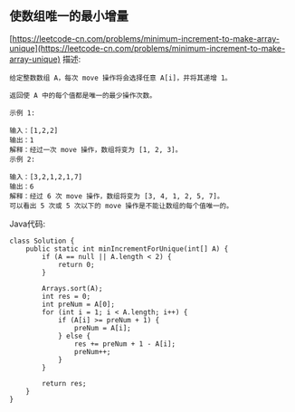 ## 使数组唯一的最小增量
[https://leetcode-cn.com/problems/minimum-increment-to-make-array-unique](https://leetcode-cn.com/problems/minimum-increment-to-make-array-unique)
描述:
```
给定整数数组 A，每次 move 操作将会选择任意 A[i]，并将其递增 1。

返回使 A 中的每个值都是唯一的最少操作次数。

示例 1:

输入：[1,2,2]
输出：1
解释：经过一次 move 操作，数组将变为 [1, 2, 3]。
示例 2:

输入：[3,2,1,2,1,7]
输出：6
解释：经过 6 次 move 操作，数组将变为 [3, 4, 1, 2, 5, 7]。
可以看出 5 次或 5 次以下的 move 操作是不能让数组的每个值唯一的。

```
Java代码:
```
class Solution {
    public static int minIncrementForUnique(int[] A) {
        if (A == null || A.length < 2) {
            return 0;
        }

        Arrays.sort(A);
        int res = 0;
        int preNum = A[0];
        for (int i = 1; i < A.length; i++) {
            if (A[i] >= preNum + 1) {
                preNum = A[i];
            } else {
                res += preNum + 1 - A[i];
                preNum++;
            }
        }

        return res;
    }
}
```
